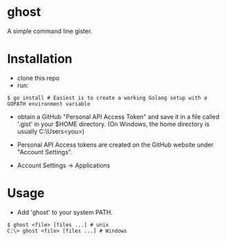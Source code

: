 ghost
=====

A simple command line gister.

Installation
============

* clone this repo
* run:

``` $ go install # Easiest is to create a working Golang setup with a GOPATH environment variable ```

* obtain a GitHub "Personal API Access Token" and save it in a file called '.gist' in your $HOME directory.
(On Windows, the home directory is usually C:\Users\<you>) 

* Personal API Access tokens are created on the GitHub website under "Account Settings".
* Account Settings -> Applications

Usage
=====

* Add 'ghost' to your system PATH.

```
$ ghost <file> [files ...] # unix
C:\> ghost <file> [files ...] # Windows
```
